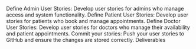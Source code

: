 Define Admin User Stories: Develop user stories for admins who manage access and system functionality.
Define Patient User Stories: Develop user stories for patients who book and manage appointments.
Define Doctor User Stories: Develop user stories for doctors who manage their availability and patient appointments.
Commit your stories: Push your user stories to GitHub and ensure the changes are stored correctly.
Deliverables
